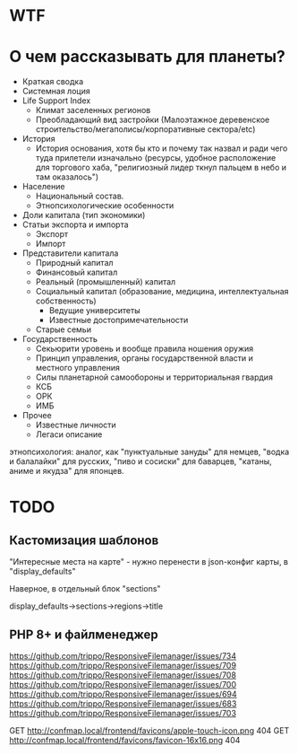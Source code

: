 # WTF


# О чем рассказывать для планеты?

- Краткая сводка
- Системная лоция
- Life Support Index
  - Климат заселенных регионов
  - Преобладающий вид застройки (Малоэтажное деревенское строительство/мегаполисы/корпоративные сектора/etc)
- История
  - История основания, хотя бы кто и почему так назвал и ради чего туда прилетели изначально (ресурсы, удобное расположение для торгового хаба, "религиозный лидер ткнул пальцем в небо и там оказалось")
- Население
  - Национальный состав.
  - Этнопсихологические особенности  
- Доли капитала (тип экономики)
- Статьи экспорта и импорта
  - Экспорт
  - Импорт
- Представители капитала
  - Природный капитал
  - Финансовый капитал
  - Реальный (промышленный) капитал
  - Социальный капитал (образование, медицина, интеллектуальная собственность)
    - Ведущие университеты
    - Известные достопримечательности
  - Старые семьи
- Государственность
  - Секьюрити уровень и вообще правила ношения оружия
  - Принцип управления, органы государственной власти и местного управления
  - Силы планетарной самообороны и территориальная гвардия
  - КСБ
  - ОРК
  - ИМБ
- Прочее
  - Известные личности
  - Легаси описание


этнопсихология: аналог, как "пунктуальные зануды" для немцев,  "водка и балалайки" для русских, "пиво и сосиски" для баварцев, "катаны, аниме и якудза" для японцев.

# TODO

## Кастомизация шаблонов

"Интересные места на карте" - нужно перенести в json-конфиг карты, в "display_defaults"

Наверное, в отдельный блок "sections" 

display_defaults->sections->regions->title


## PHP 8+ и файлменеджер

https://github.com/trippo/ResponsiveFilemanager/issues/734
https://github.com/trippo/ResponsiveFilemanager/issues/709
https://github.com/trippo/ResponsiveFilemanager/issues/708
https://github.com/trippo/ResponsiveFilemanager/issues/700
https://github.com/trippo/ResponsiveFilemanager/issues/694
https://github.com/trippo/ResponsiveFilemanager/issues/683
https://github.com/trippo/ResponsiveFilemanager/issues/703


GET http://confmap.local/frontend/favicons/apple-touch-icon.png 404
GET http://confmap.local/frontend/favicons/favicon-16x16.png 404 




